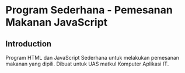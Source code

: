 # Program Sederhana - Pemesanan Makanan JavaScript

## Introduction
Program HTML dan JavaScript Sederhana untuk melakukan pemesanan makanan yang dipili. Dibuat untuk UAS matkul Komputer Aplikasi IT.
